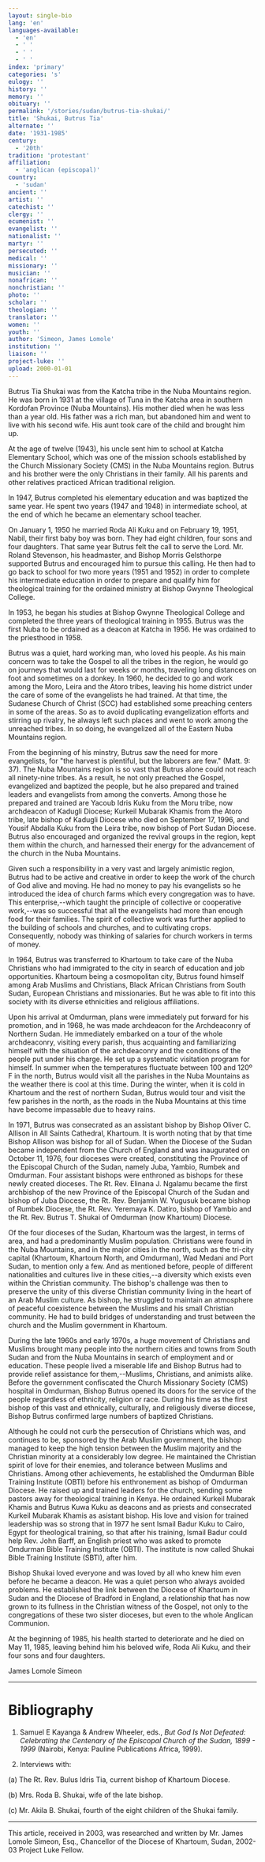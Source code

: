 ```yaml
---
layout: single-bio
lang: 'en'
languages-available:
  - 'en'
  - ' '
  - ' '
  - ' '
index: 'primary'
categories: 's'
eulogy: ''
history: ''
memory: ''
obituary: ''
permalink: '/stories/sudan/butrus-tia-shukai/'
title: 'Shukai, Butrus Tia'
alternate: ''
date: '1931-1985'
century:
  - '20th'
tradition: 'protestant'
affiliation:
  - 'anglican (episcopal)'
country:
  - 'sudan'
ancient: ''
artist: ''
catechist: ''
clergy: ''
ecumenist: ''
evangelist: ''
nationalist: ''
martyr: ''
persecuted: ''
medical: ''
missionary: ''
musician: ''
nonafrican: ''
nonchristian: ''
photo: ''
scholar: ''
theologian: ''
translator: ''
women: ''
youth: ''
author: 'Simeon, James Lomole'
institution: ''
liaison: ''
project-luke: ''
upload: 2000-01-01
---
```



Butrus Tia Shukai was from the Katcha tribe in the Nuba Mountains region. He was born in 1931 at the village of Tuna in the Katcha area in southern Kordofan Province (Nuba Mountains). His mother died when he was less than a year old. His father was a rich man, but abandoned him and went to live with his second wife. His aunt took care of the child and brought him up.

At the age of twelve (1943), his uncle sent him to school at Katcha Elementary School, which was one of the mission schools established by the Church Missionary Society (CMS) in the Nuba Mountains region.  Butrus and his brother were the only Christians in their family. All his parents and other relatives practiced African traditional religion.

In 1947, Butrus completed his elementary education and was baptized the same year. He spent two years (1947 and 1948) in intermediate school, at the end of which he became an elementary school teacher.

On January 1, 1950 he married Roda Ali Kuku and on February 19, 1951, Nabil, their first baby boy was born. They had eight children, four sons and four daughters. That same year Butrus felt the call to serve the Lord. Mr. Roland Stevenson, his headmaster, and Bishop Morris Gelsthorpe supported Butrus and encouraged him to pursue this calling. He then had to go back to school for two more years (1951 and 1952) in order to complete his intermediate education in order to prepare and qualify him for theological training for the ordained ministry at Bishop Gwynne Theological College.

In 1953, he began his studies at Bishop Gwynne Theological College and completed the three years of theological training in 1955. Butrus was the first Nuba to be ordained as a deacon at Katcha in 1956. He was ordained to the priesthood in 1958.

Butrus was a quiet, hard working man, who loved his people. As his main concern was to take the Gospel to all the tribes in the region, he would go on journeys that would last for weeks or months, traveling long distances on foot and sometimes on a donkey.  In 1960, he decided to go and work among the Moro, Leira and the Atoro tribes, leaving his home district under the care of some of the evangelists he had trained. At that time, the Sudanese Church of Christ (SCC) had established some preaching centers in some of the areas. So as to avoid duplicating evangelization efforts and stirring up rivalry, he always left such places and went to work among the unreached tribes. In so doing, he evangelized all of the Eastern Nuba Mountains region.

From the beginning of his minstry, Butrus saw the need for more evangelists, for "the harvest is plentiful, but the laborers are few." (Matt. 9: 37). The Nuba Mountains region is so vast that Butrus alone could not reach all ninety-nine tribes. As a result, he not only preached the Gospel, evangelized and baptized the people, but he also prepared and trained leaders and evangelists from among the converts. Among those he prepared and trained are Yacoub Idris Kuku from the Moru tribe, now archdeacon of Kadugli Diocese; Kurkeil Mubarak Khamis from the Atoro tribe, late bishop of Kadugli Diocese who died on September 17, 1996, and Yousif Abdalla Kuku from the Leira tribe, now bishop of Port Sudan Diocese. Butrus also encouraged and organized the revival groups in the region, kept them within the church, and harnessed their energy for the advancement of the church in the Nuba Mountains.

Given such a responsibility in a very vast and largely animistic region, Butrus had to be active and creative in order to keep the work of the church of God alive and moving. He had no money to pay his evangelists so he introduced the idea of church farms which every congregation was to have.  This enterprise,--which taught the principle of collective or cooperative work,--was so successful that all the evangelists had more than enough food for their families. The spirit of collective work was further applied to the building of schools and churches, and to cultivating crops. Consequently, nobody was thinking of salaries for church workers in terms of money.

In 1964, Butrus was transferred to Khartoum to take care of the Nuba Christians who had immigrated to the city in search of education and job opportunities. Khartoum being a cosmopolitan city, Butrus found himself among Arab Muslims and Christians, Black African Christians from South Sudan, European Christians and missionaries. But he was able to fit into this society with its diverse ethnicities and religious affiliations.

Upon his arrival at Omdurman, plans were immediately put forward for his promotion, and in 1968, he was made archdeacon for the Archdeaconry of Northern Sudan. He immediately embarked on a tour of the whole archdeaconry, visiting every parish, thus acquainting and familiarizing himself with the situation of the archdeaconry and the conditions of the people put under his charge. He set up a systematic visitation program for himself. In summer when the temperatures fluctuate between 100 and 120&ordm; F in the north, Butrus would visit all the parishes in the Nuba Mountains as the weather there is cool at this time. During the winter, when it is cold in Khartoum and the rest of northern Sudan, Butrus would tour and visit the few parishes in the north, as the roads in the Nuba Mountains at this time have become impassable due to heavy rains.

In 1971, Butrus was consecrated as an assistant bishop by Bishop Oliver C. Allison in All Saints Cathedral, Khartoum. It is worth noting that by that time Bishop Allison was bishop for all of Sudan. When the Diocese of the Sudan became independent from the Church of England and was inaugurated on October 11, 1976, four dioceses were created, constituting the Province of the Episcopal Church of the Sudan, namely Juba, Yambio, Rumbek and Omdurman. Four assistant bishops were enthroned as bishops for these newly created dioceses. The Rt. Rev. Elinana J. Ngalamu became the first archbishop of the new Province of the Episcopal Church of the Sudan and bishop of Juba Diocese, the Rt. Rev. Benjamin W. Yugusuk became bishop of Rumbek Diocese, the Rt. Rev. Yeremaya K. Datiro, bishop of Yambio and the Rt. Rev. Butrus T. Shukai of Omdurman (now Khartoum) Diocese.

Of the four dioceses of the Sudan, Khartoum was the largest, in terms of area, and had a predominantly Muslim population. Christians were found in the Nuba Mountains, and in the major cities in the north, such as the tri-city capital (Khartoum, Khartoum North, and Omdurman), Wad Medani and Port Sudan, to mention only a few. And as mentioned before, people of different nationalities and cultures live in these cities,--a diversity which exists even within the Christian community. The bishop's challenge was then to preserve the unity of this diverse Christian community living in the heart of an Arab Muslim culture. As bishop, he struggled to maintain an atmosphere of peaceful coexistence between the Muslims and his small Christian community. He had to build bridges of understanding and trust between the church and the Muslim government in Khartoum.

During the late 1960s and early 1970s, a huge movement of Christians and Muslims brought many people into the northern cities and towns from South Sudan and from the Nuba Mountains in search of employment and or education. These people lived a miserable life and Bishop Butrus had to provide relief assistance for them,--Muslims, Christians, and animists alike. Before the government confiscated the Church Missionary Society (CMS) hospital in Omdurman, Bishop Butrus opened its doors for the service of the people regardless of ethnicity, religion or race. During his time as the first bishop of this vast and ethnically, culturally, and religiously diverse diocese, Bishop Butrus confirmed large numbers of baptized Christians.

Although he could not curb the persecution of Christians which was, and continues to be, sponsored by the Arab Muslim government, the bishop managed to keep the high tension between the Muslim majority and the Christian minority at a considerably low degree. He maintained the Christian spirit of love for their enemies, and tolerance between Muslims and Christians. Among other achievements, he established the Omdurman Bible Training Institute (OBTI) before his enthronement as bishop of Omdurman Diocese. He raised up and trained leaders for the church, sending some pastors away for theological training in Kenya. He ordained Kurkeil Mubarak Khamis and Butrus Kuwa Kuku as deacons and as priests and consecrated Kurkeil Mubarak Khamis as asistant bishop. His love and vision for trained leadership was so strong that in 1977 he sent Ismail Badur Kuku to Cairo, Egypt for theological training, so that after his training, Ismail Badur could help Rev. John Barff, an English priest who was asked to promote Omdurman Bible Training Institute (OBTI). The institute is now called Shukai Bible Training Institute (SBTI), after him.

Bishop Shukai loved everyone and was loved by all who knew him even before he became a deacon. He was a quiet person who always avoided problems. He established the link between the Diocese of Khartoum in Sudan and the Diocese of Bradford in England, a relationship that has now grown to its fullness in the Christian witness of the Gospel, not only to the congregations of these two sister dioceses, but even to the whole Anglican Communion.

At the beginning of 1985, his health started to deteriorate and he died on May 11, 1985, leaving behind him his beloved wife, Roda Ali Kuku, and their four sons and four daughters.

James Lomole Simeon

---

# Bibliography

1. Samuel E Kayanga &amp; Andrew Wheeler, eds., *But God Is Not Defeated: Celebrating the Centenary of the Episcopal Church of the Sudan, 1899 - 1999* (Nairobi, Kenya: Pauline Publications Africa, 1999).

2. Interviews with:

(a) The Rt. Rev. Bulus Idris Tia,  current bishop of Khartoum Diocese.

(b) Mrs. Roda B. Shukai, wife of the late bishop.

(c) Mr. Akila B. Shukai, fourth of the eight children of the Shukai
family.

---

This article, received in 2003, was researched and written by Mr. James Lomole Simeon, Esq., Chancellor of the Diocese of Khartoum, Sudan, 2002-03 Project Luke Fellow.